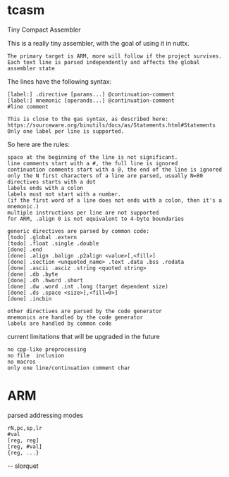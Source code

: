 tcasm
=====

Tiny Compact Assembler

This is a really tiny assembler, with the goal of using it in nuttx.

    The primary target is ARM, more will follow if the project survives.
    Each text line is parsed independently and affects the global assembler state

The lines have the following syntax:

    [label:] .directive [params...] @continuation-comment
    [label:] mnemonic [operands...] @continuation-comment
    #line comment

    This is close to the gas syntax, as described here:
    https://sourceware.org/binutils/docs/as/Statements.html#Statements
    Only one label per line is supported.

So here are the rules:

    space at the beginning of the line is not significant.
    line comments start with a #, the full line is ignored
    continuation comments start with a @, the end of the line is ignored
    only the N first characters of a line are parsed, usually N=80
    directives starts with a dot
    labels ends with a colon
    labels must not start with a number.
    (if the first word of a line does not ends with a colon, then it's a mnemonic.)
    multiple instructions per line are not supported
    for ARM, .align 0 is not equivalent to 4-byte boundaries

    generic directives are parsed by common code:
    [todo] .global .extern
    [todo] .float .single .double
    [done] .end
    [done] .align .balign .p2align <value>[,<fill>]
    [done] .section <unquoted_name> .text .data .bss .rodata
    [done] .ascii .asciz .string <quoted string>
    [done] .db .byte 
    [done] .dh .hword .short
    [done] .dw .word .int .long (target dependent size)
    [done] .ds .space <size>[,<fill=0>]
    [done] .incbin

    other directives are parsed by the code generator
    mnemonics are handled by the code generator
    labels are handled by common code

current limitations that will be upgraded in the future

    no cpp-like preprocessing
    no file  inclusion
    no macros
    only one line/continuation comment char

ARM
===

parsed addressing modes

    rN,pc,sp,lr
    #val
    [reg, reg]
    [reg, #val]
    {reg, ...}

-- slorquet

